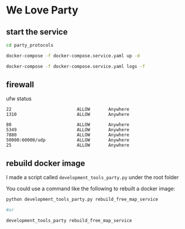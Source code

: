 # We Love Party

## start the service
```bash
cd party_protocols

docker-compose -f docker-compose.service.yaml up -d

docker-compose -f docker-compose.service.yaml logs -f
```

## firewall

ufw status

```
22                         ALLOW       Anywhere                  
1310                       ALLOW       Anywhere                  

80                         ALLOW       Anywhere                  
5349                       ALLOW       Anywhere                  
7880                       ALLOW       Anywhere                  
50000:60000/udp            ALLOW       Anywhere                  
25                         ALLOW       Anywhere                  
```

## rebuild docker image
I made a script called `development_tools_party.py` under the root folder

You could use a command like the following to rebuilt a docker image: 

```bash
python development_tools_party.py rebuild_free_map_service

#or 

development_tools_party rebuild_free_map_service
```